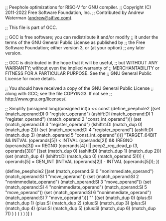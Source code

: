 ;; Peephole optimizations for RISC-V for GNU compiler.
;; Copyright (C) 2011-2022 Free Software Foundation, Inc.
;; Contributed by Andrew Waterman (andrew@sifive.com).

;; This file is part of GCC.

;; GCC is free software; you can redistribute it and/or modify
;; it under the terms of the GNU General Public License as published by
;; the Free Software Foundation; either version 3, or (at your option)
;; any later version.

;; GCC is distributed in the hope that it will be useful,
;; but WITHOUT ANY WARRANTY; without even the implied warranty of
;; MERCHANTABILITY or FITNESS FOR A PARTICULAR PURPOSE.  See the
;; GNU General Public License for more details.

;; You should have received a copy of the GNU General Public License
;; along with GCC; see the file COPYING3.  If not see
;; <http://www.gnu.org/licenses/>.

;; Simplify (unsigned long)(unsigned int)a << const
(define_peephole2
  [(set (match_operand:DI 0 "register_operand")
	(ashift:DI (match_operand:DI 1 "register_operand")
		   (match_operand 2 "const_int_operand")))
   (set (match_operand:DI 3 "register_operand")
	(lshiftrt:DI (match_dup 0) (match_dup 2)))
   (set (match_operand:DI 4 "register_operand")
	(ashift:DI (match_dup 3) (match_operand 5 "const_int_operand")))]
  "TARGET_64BIT
   && INTVAL (operands[5]) < INTVAL (operands[2])
   && (REGNO (operands[3]) == REGNO (operands[4])
       || peep2_reg_dead_p (3, operands[3]))"
  [(set (match_dup 0)
	(ashift:DI (match_dup 1) (match_dup 2)))
   (set (match_dup 4)
	(lshiftrt:DI (match_dup 0) (match_operand 5)))]
{
  operands[5] = GEN_INT (INTVAL (operands[2]) - INTVAL (operands[5]));
})

(define_peephole2
  [(set (match_operand:SI 0 "nonimmediate_operand")
        (match_operand:SI 1 "move_operand"))
   (set (match_operand:SI 2 "nonimmediate_operand")
        (match_operand:SI 3 "move_operand"))
   (set (match_operand:SI 4 "nonimmediate_operand")
        (match_operand:SI 5 "move_operand"))
   (set (match_operand:SI 6 "nonimmediate_operand")
        (match_operand:SI 7 "move_operand"))]
  ""
    [(set (match_dup 0)
        (plus:SI (match_dup 1)
            (plus:SI (match_dup 2)
                (plus:SI (match_dup 3)
                    (plus:SI (match_dup 4)
                        (plus:SI (match_dup 5)
                            (plus:SI (match_dup 6) (match_dup 7))
                        )
                    )
                )
            )
        )
    )]
)



